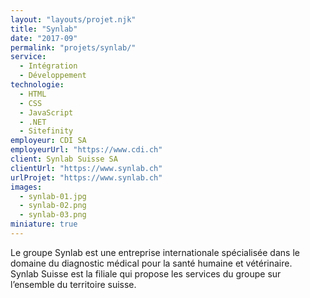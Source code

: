 ```yaml
---
layout: "layouts/projet.njk"
title: "Synlab"
date: "2017-09"
permalink: "projets/synlab/"
service:
  - Intégration
  - Développement
technologie:
  - HTML
  - CSS
  - JavaScript
  - .NET
  - Sitefinity
employeur: CDI SA
employeurUrl: "https://www.cdi.ch"
client: Synlab Suisse SA
clientUrl: "https://www.synlab.ch"
urlProjet: "https://www.synlab.ch"
images:
  - synlab-01.jpg
  - synlab-02.png
  - synlab-03.png
miniature: true
---
```


<p>Le groupe Synlab est une entreprise internationale spécialisée dans le domaine du diagnostic médical pour la santé humaine et vétérinaire.<br />
Synlab Suisse est la filiale qui propose les services du groupe sur l’ensemble du territoire suisse.</p>
